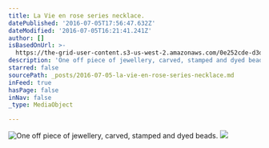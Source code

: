 ```yaml
---
title: La Vie en rose series necklace.
datePublished: '2016-07-05T17:56:47.632Z'
dateModified: '2016-07-05T16:21:41.241Z'
author: []
isBasedOnUrl: >-
  https://the-grid-user-content.s3-us-west-2.amazonaws.com/0e252cde-d3d7-467d-a91b-dd68de2fd5b6.jpg
description: 'One off piece of jewellery, carved, stamped and dyed beads.'
starred: false
sourcePath: _posts/2016-07-05-la-vie-en-rose-series-necklace.md
inFeed: true
hasPage: false
inNav: false
_type: MediaObject

---
```

![One off piece of jewellery, carved, stamped and dyed beads.](https://the-grid-user-content.s3-us-west-2.amazonaws.com/0e252cde-d3d7-467d-a91b-dd68de2fd5b6.jpg)
![](https://the-grid-user-content.s3-us-west-2.amazonaws.com/e6fbeecf-bab8-4e9e-8929-ed207effd24a.jpg)